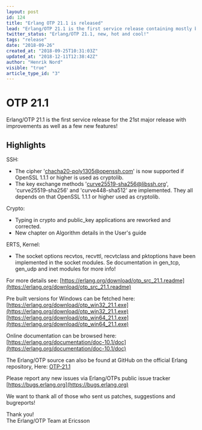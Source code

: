 ```yaml
---
layout: post
id: 124
title: "Erlang OTP 21.1 is released"
lead: "Erlang/OTP 21.1 is the first service release containing mostly bug fixes and characteristics improvements but also a few features."
twitter_status: "Erlang/OTP 21.1, new, hot and cool!"
tags: "release"
date: "2018-09-26"
created_at: "2018-09-25T10:31:03Z"
updated_at: "2018-12-11T12:38:42Z"
author: "Henrik Nord"
visible: "true"
article_type_id: "3"
---
```


# OTP 21.1

Erlang/OTP 21.1 is the first service release for the 21st major release with improvements as well as a few new features!

## Highlights

SSH:
* The cipher 'chacha20-poly1305@openssh.com' is now supported if OpenSSL 1.1.1 or higher is used as cryptolib.
* The key exchange methods 'curve25519-sha256@libssh.org', 'curve25519-sha256' and 'curve448-sha512' are implemented. They all depends on that OpenSSL 1.1.1 or higher used as cryptolib.

Crypto:
* Typing in crypto and public_key applications are reworked and corrected.
* New chapter on Algorithm details in the User's guide

ERTS, Kernel:
* The socket options recvtos, recvttl, recvtclass and pktoptions have been implemented in the socket modules. Se documentation in gen_tcp, gen_udp and inet modules for more info!

For more details see:
[https://erlang.org/download/otp_src_21.1.readme](https://erlang.org/download/otp_src_21.1.readme)

Pre built versions for Windows can be fetched here:  
[https://erlang.org/download/otp_win32_21.1.exe](https://erlang.org/download/otp_win32_21.1.exe)  
[https://erlang.org/download/otp_win64_21.1.exe](https://erlang.org/download/otp_win64_21.1.exe)  

Online documentation can be browsed here:  
[https://erlang.org/documentation/doc-10.1/doc](https://erlang.org/documentation/doc-10.1/doc)

The Erlang/OTP source can also be found at GitHub on the official Erlang repository, Here: [OTP-21.1](https://github.com/erlang/otp/releases/tag/OTP-21.1)

Please report any new issues via Erlang/OTPs public issue tracker
[https://bugs.erlang.org](https://bugs.erlang.org)

We want to thank all of those who sent us patches, suggestions and bugreports!

Thank you!  
The Erlang/OTP Team at Ericsson